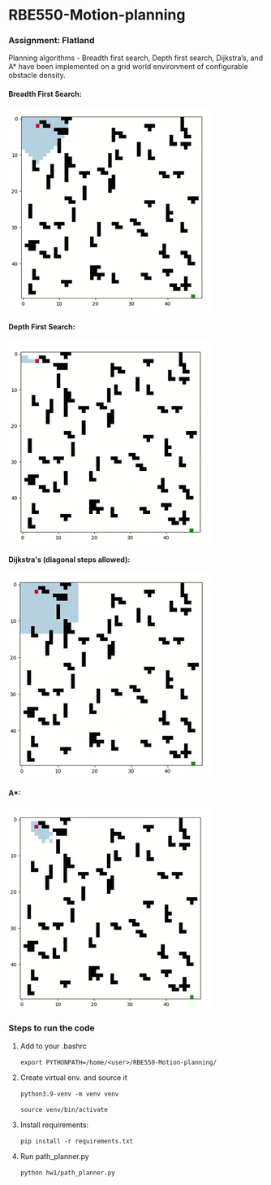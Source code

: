 # RBE550-Motion-planning

### Assignment: Flatland

Planning algorithms - Breadth first search, Depth first search, Dijkstra’s, and
A* have been implemented on a grid world environment of configurable obstacle
density.

#### Breadth First Search:
![Breadth First Search](/hw1/media/bfs.gif)

#### Depth First Search:
![Depth First Search](/hw1/media/dfs.gif)

#### Dijkstra's (diagonal steps allowed):
![Dijkstra's](/hw1/media/dijkstras.gif)

#### A*:
![A*](/hw1/media/a-star.gif)

### Steps to run the code

1. Add to your .bashrc

   `export PYTHONPATH=/home/<user>/RBE550-Motion-planning/`


2. Create virtual env. and source it

   `python3.9-venv -m venv venv`

   `source venv/bin/activate`


2. Install requirements:

   `pip install -r requirements.txt`


4. Run path_planner.py

   `python hw1/path_planner.py`
